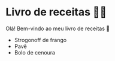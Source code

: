 # Livro de receitas :man_cook:

Olá! Bem-vindo ao meu livro de receitas :shallow_pan_of_food:

- Strogonoff de frango
- Pavê
- Bolo de cenoura